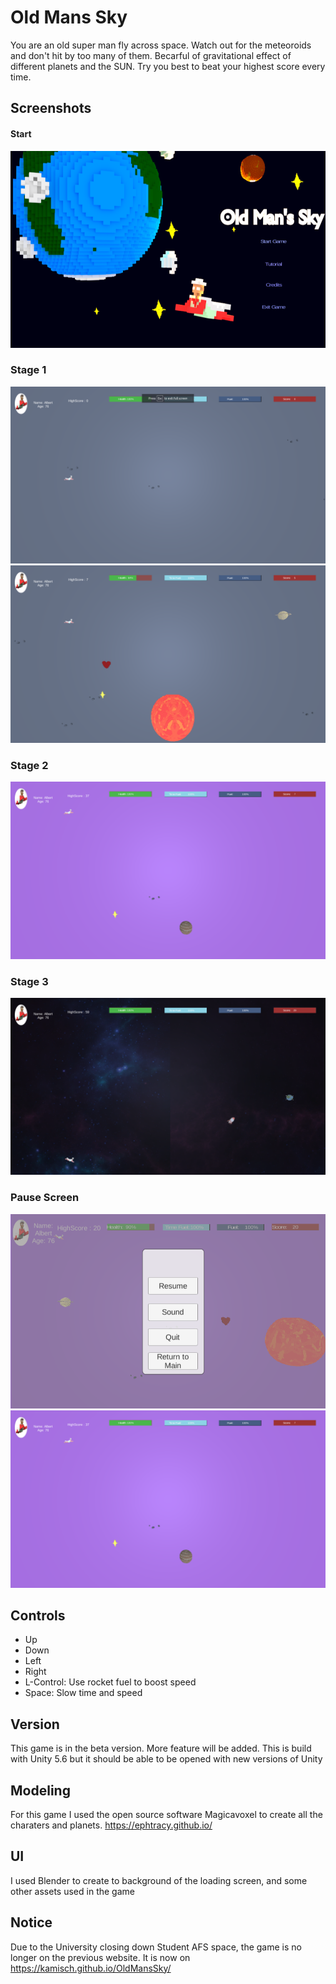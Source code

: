 # Old Mans Sky
You are an old super man fly across space. Watch out for the meteoroids and don't hit by too many of them. Becarful of gravitational effect of different planets and the SUN. Try you best to beat your highest score every time.
## Screenshots
#### Start 
![Image1](unity_src/Assets/Image/OldMansSky1.png)
### Stage 1
![Image2](unity_src/Assets/Image/OldMansSky2.png)
![Image3](unity_src/Assets/Image/OldMansSky3.png)
### Stage 2
![Image5](unity_src/Assets/Image/OldMansSky7)
### Stage 3
![Image5](unity_src/Assets/Image/OldMansSky6.png)
### Pause Screen
![Image4](unity_src/Assets/Image/OldMansSky4.png)
![Image5](unity_src/Assets/Image/OldMansSky7)
## Controls
- Up
- Down
- Left
- Right
- L-Control: Use rocket fuel to boost speed
- Space: Slow time and speed
## Version
This game is in the beta version. More feature will be added.
This is build with Unity 5.6 but it should be able to be opened with new versions of Unity
## Modeling 
For this game I used the open source software Magicavoxel to create all the charaters and planets.
https://ephtracy.github.io/
## UI
I used Blender to create to background of the loading screen, and some other assets used in the game
## Notice
Due to the University closing down Student AFS space, the game is no longer on the previous website. 
It is now on https://kamisch.github.io/OldMansSky/
